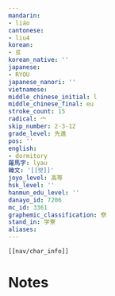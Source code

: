 ```yaml
---
mandarin:
- liáo
cantonese:
- liu4
korean:
- 료
korean_native: ''
japanese:
- RYOU
japanese_nanori: ''
vietnamese:
middle_chinese_initial: l
middle_chinese_final: eu
stroke_count: 15
radical: 宀
skip_number: 2-3-12
grade_level: 先進
pos: ''
english:
- dormitory
羅馬字: lyau
韓文: '[[럇]]'
joyo_level: 高等
hsk_level: ''
hanmun_edu_level: ''
danayo_id: 7206
mc_id: 3361
graphemic_classification: 尞
stand_in: 学寮
aliases:
---
```

```meta-bind-embed
[[nav/char_info]]
```

# Notes
